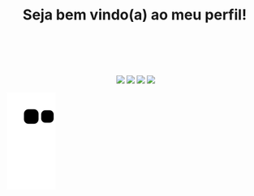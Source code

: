 <div align="center">
   <h1> Seja bem vindo(a) ao meu perfil!</h1>
  <img height= "100" border-radius: "10px"src="https://media3.giphy.com/media/2dmiD02aM9zX3Gw2oS/giphy.gif?cid=ecf05e47rigi5ru5fu8rghb704oorxmphoxtiwa0m2wrg975&rid=giphy.gif&ct=g">
  <img height= "100" border-radius: "10px" src="[https://media3.giphy.com/media/2dmiD02aM9zX3Gw2oS/giphy.gif?cid=ecf05e47rigi5ru5fu8rghb704oorxmphoxtiwa0m2wrg975&rid=giphy.gif&ct=g](http://www.leedsproduction.com/)">
   <img height= "100" border-radius: "10px" src= "https://www.airvuz.com/video/ill-fated-covid-19?id=5e9123bdaf6d9360f033d50f">
   <img height= "100" border-radius: "10px" src="https://media3.giphy.com/media/2dmiD02aM9zX3Gw2oS/giphy.gif?cid=ecf05e47rigi5ru5fu8rghb704oorxmphoxtiwa0m2wrg975&rid=giphy.gif&ct=g">
   <img height= "100" border-radius: "10px" src="https://media3.giphy.com/media/2dmiD02aM9zX3Gw2oS/giphy.gif?cid=ecf05e47rigi5ru5fu8rghb704oorxmphoxtiwa0m2wrg975&rid=giphy.gif&ct=g">
</div>

![snake gif](https://github.com/vitoria2002campos/vitoria2002campos/blob/output/github-contribution-grid-snake.svg)


